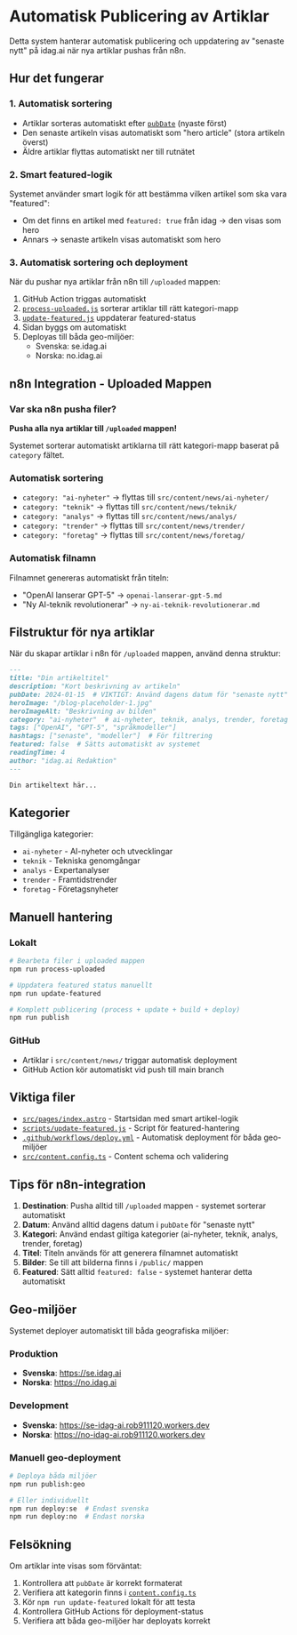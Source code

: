 # Automatisk Publicering av Artiklar

Detta system hanterar automatisk publicering och uppdatering av "senaste nytt" på idag.ai när nya artiklar pushas från n8n.

## Hur det fungerar

### 1. Automatisk sortering
- Artiklar sorteras automatiskt efter [`pubDate`](src/pages/index.astro:13) (nyaste först)
- Den senaste artikeln visas automatiskt som "hero article" (stora artikeln överst)
- Äldre artiklar flyttas automatiskt ner till rutnätet

### 2. Smart featured-logik
Systemet använder smart logik för att bestämma vilken artikel som ska vara "featured":
- Om det finns en artikel med `featured: true` från idag → den visas som hero
- Annars → senaste artikeln visas automatiskt som hero

### 3. Automatisk sortering och deployment
När du pushar nya artiklar från n8n till `/uploaded` mappen:
1. GitHub Action triggas automatiskt
2. [`process-uploaded.js`](scripts/process-uploaded.js) sorterar artiklar till rätt kategori-mapp
3. [`update-featured.js`](scripts/update-featured.js) uppdaterar featured-status
4. Sidan byggs om automatiskt
5. Deployas till båda geo-miljöer:
   - Svenska: se.idag.ai
   - Norska: no.idag.ai

## n8n Integration - Uploaded Mappen

### Var ska n8n pusha filer?
**Pusha alla nya artiklar till `/uploaded` mappen!**

Systemet sorterar automatiskt artiklarna till rätt kategori-mapp baserat på `category` fältet.

### Automatisk sortering
- `category: "ai-nyheter"` → flyttas till `src/content/news/ai-nyheter/`
- `category: "teknik"` → flyttas till `src/content/news/teknik/`
- `category: "analys"` → flyttas till `src/content/news/analys/`
- `category: "trender"` → flyttas till `src/content/news/trender/`
- `category: "foretag"` → flyttas till `src/content/news/foretag/`

### Automatisk filnamn
Filnamnet genereras automatiskt från titeln:
- "OpenAI lanserar GPT-5" → `openai-lanserar-gpt-5.md`
- "Ny AI-teknik revolutionerar" → `ny-ai-teknik-revolutionerar.md`

## Filstruktur för nya artiklar

När du skapar artiklar i n8n för `/uploaded` mappen, använd denna struktur:

```markdown
---
title: "Din artikeltitel"
description: "Kort beskrivning av artikeln"
pubDate: 2024-01-15  # VIKTIGT: Använd dagens datum för "senaste nytt"
heroImage: "/blog-placeholder-1.jpg"
heroImageAlt: "Beskrivning av bilden"
category: "ai-nyheter"  # ai-nyheter, teknik, analys, trender, foretag
tags: ["OpenAI", "GPT-5", "språkmodeller"]
hashtags: ["senaste", "modeller"]  # För filtrering
featured: false  # Sätts automatiskt av systemet
readingTime: 4
author: "idag.ai Redaktion"
---

Din artikeltext här...
```

## Kategorier

Tillgängliga kategorier:
- `ai-nyheter` - AI-nyheter och utvecklingar
- `teknik` - Tekniska genomgångar
- `analys` - Expertanalyser
- `trender` - Framtidstrender
- `foretag` - Företagsnyheter

## Manuell hantering

### Lokalt
```bash
# Bearbeta filer i uploaded mappen
npm run process-uploaded

# Uppdatera featured status manuellt
npm run update-featured

# Komplett publicering (process + update + build + deploy)
npm run publish
```

### GitHub
- Artiklar i `src/content/news/` triggar automatisk deployment
- GitHub Action kör automatiskt vid push till main branch

## Viktiga filer

- [`src/pages/index.astro`](src/pages/index.astro) - Startsidan med smart artikel-logik
- [`scripts/update-featured.js`](scripts/update-featured.js) - Script för featured-hantering
- [`.github/workflows/deploy.yml`](.github/workflows/deploy.yml) - Automatisk deployment för båda geo-miljöer
- [`src/content.config.ts`](src/content.config.ts) - Content schema och validering

## Tips för n8n-integration

1. **Destination**: Pusha alltid till `/uploaded` mappen - systemet sorterar automatiskt
2. **Datum**: Använd alltid dagens datum i `pubDate` för "senaste nytt"
3. **Kategori**: Använd endast giltiga kategorier (ai-nyheter, teknik, analys, trender, foretag)
4. **Titel**: Titeln används för att generera filnamnet automatiskt
5. **Bilder**: Se till att bilderna finns i `/public/` mappen
6. **Featured**: Sätt alltid `featured: false` - systemet hanterar detta automatiskt

## Geo-miljöer

Systemet deployer automatiskt till båda geografiska miljöer:

### Produktion
- **Svenska**: https://se.idag.ai
- **Norska**: https://no.idag.ai

### Development
- **Svenska**: https://se-idag-ai.rob911120.workers.dev
- **Norska**: https://no-idag-ai.rob911120.workers.dev

### Manuell geo-deployment
```bash
# Deploya båda miljöer
npm run publish:geo

# Eller individuellt
npm run deploy:se  # Endast svenska
npm run deploy:no  # Endast norska
```

## Felsökning

Om artiklar inte visas som förväntat:
1. Kontrollera att `pubDate` är korrekt formaterat
2. Verifiera att kategorin finns i [`content.config.ts`](src/content.config.ts)
3. Kör `npm run update-featured` lokalt för att testa
4. Kontrollera GitHub Actions för deployment-status
5. Verifiera att båda geo-miljöer har deployats korrekt